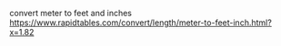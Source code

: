 convert meter to feet and inches https://www.rapidtables.com/convert/length/meter-to-feet-inch.html?x=1.82
